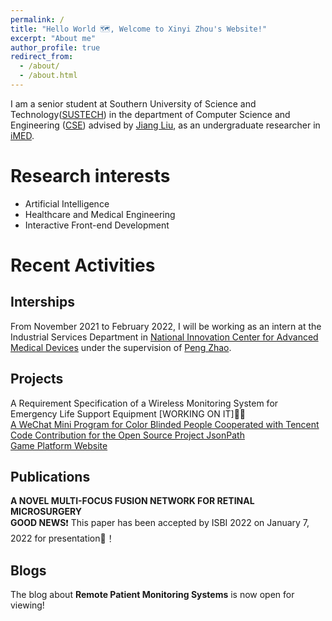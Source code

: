 ```yaml
---
permalink: /
title: "Hello World 🗺️, Welcome to Xinyi Zhou's Website!"
excerpt: "About me"
author_profile: true
redirect_from: 
  - /about/
  - /about.html
---
```


I am a senior student at Southern University of Science and Technology([SUSTECH](https://www.sustech.edu.cn/)) in the department of Computer Science and Engineering ([CSE](http://cse.sustech.edu.cn/)) advised by [Jiang Liu](https://www.sustech.edu.cn/zh/faculties/liujiang.html), as an undergraduate researcher in [iMED](http://www.imed-lab.com/).

# Research interests
- Artificial Intelligence
- Healthcare and Medical Engineering
- Interactive Front-end Development

# Recent Activities
## Interships
From November 2021 to February 2022, I will be working as an intern at the Industrial Services Department in [National Innovation Center for Advanced Medical Devices](http://nmed.org.cn/) under the supervision of [Peng Zhao](http://nmed.org.cn/Content/cxrc/kydw/2021-03/146450.html).
## Projects
A Requirement Specification of a Wireless Monitoring System for Emergency Life Support Equipment \[WORKING ON IT\]👩‍💻  
[A WeChat Mini Program for Color Blinded People Cooperated with Tencent](https://github.com/CindyChow123/Multimedia_project_2021_spring)  
[Code Contribution for the Open Source Project JsonPath](https://github.com/json-path/JsonPath/pull/694)  
[Game Platform Website](https://github.com/CindyChow123/GameCenter_2020_fall_ooad)   
## Publications
**A NOVEL MULTI-FOCUS FUSION NETWORK FOR RETINAL MICROSURGERY**   
**GOOD NEWS**❗ This paper has been accepted by ISBI 2022 on January 7, 2022 for presentation🎉！  
## Blogs
The blog about **Remote Patient Monitoring Systems** is now open for viewing!
